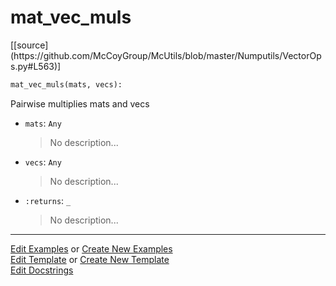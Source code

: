 # <a id="McUtils.Numputils.VectorOps.mat_vec_muls">mat_vec_muls</a>
<div class="docs-source-link" markdown="1">
[[source](https://github.com/McCoyGroup/McUtils/blob/master/Numputils/VectorOps.py#L563)]
</div>

```python
mat_vec_muls(mats, vecs): 
```
Pairwise multiplies mats and vecs
- `mats`: `Any`
    >No description...
- `vecs`: `Any`
    >No description...
- `:returns`: `_`
    >No description... 



___

[Edit Examples](https://github.com/McCoyGroup/McUtils/edit/gh-pages/ci/examples/McUtils/Numputils/VectorOps/mat_vec_muls.md) or 
[Create New Examples](https://github.com/McCoyGroup/McUtils/new/gh-pages/?filename=ci/examples/McUtils/Numputils/VectorOps/mat_vec_muls.md) <br/>
[Edit Template](https://github.com/McCoyGroup/McUtils/edit/gh-pages/ci/docs/McUtils/Numputils/VectorOps/mat_vec_muls.md) or 
[Create New Template](https://github.com/McCoyGroup/McUtils/new/gh-pages/?filename=ci/docs/templates/McUtils/Numputils/VectorOps/mat_vec_muls.md) <br/>
[Edit Docstrings](https://github.com/McCoyGroup/McUtils/edit/master/Numputils/VectorOps.py#L563?message=Update%20Docs)